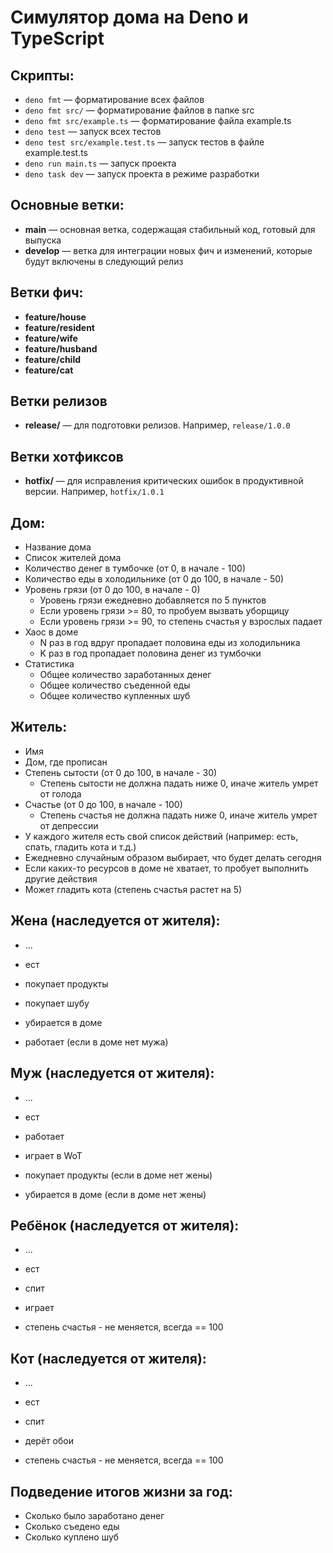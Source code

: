 # Симулятор дома на Deno и TypeScript

## Скрипты:

- `deno fmt` — форматирование всех файлов
- `deno fmt src/` — форматирование файлов в папке src
- `deno fmt src/example.ts` — форматирование файла example.ts
- `deno test` — запуск всех тестов
- `deno test src/example.test.ts` — запуск тестов в файле example.test.ts
- `deno run main.ts` — запуск проекта
- `deno task dev` — запуск проекта в режиме разработки

## Основные ветки:

- **main** — основная ветка, содержащая стабильный код, готовый для выпуска
- **develop** — ветка для интеграции новых фич и изменений, которые будут включены в следующий релиз

## Ветки фич:

- **feature/house**
- **feature/resident**
- **feature/wife**
- **feature/husband**
- **feature/child**
- **feature/cat**

## Ветки релизов

- **release/** — для подготовки релизов. Например, `release/1.0.0`

## Ветки хотфиксов

- **hotfix/** — для исправления критических ошибок в продуктивной версии. Например, `hotfix/1.0.1`

## Дом:

- Название дома
- Список жителей дома
- Количество денег в тумбочке (от 0, в начале - 100)
- Количество еды в холодильнике (от 0 до 100, в начале - 50)
- Уровень грязи (от 0 до 100, в начале - 0)
  - Уровень грязи ежедневно добавляется по 5 пунктов
  - Если уровень грязи >= 80, то пробуем вызвать уборщицу
  - Если уровень грязи >= 90, то степень счастья у взрослых падает
- Хаос в доме
  - N раз в год вдруг пропадает половина еды из холодильника
  - K раз в год пропадает половина денег из тумбочки
- Статистика
  - Общее количество заработанных денег
  - Общее количество съеденной еды
  - Общее количество купленных шуб

## Житель:

- Имя
- Дом, где прописан
- Степень сытости (от 0 до 100, в начале - 30)
  - Степень сытости не должна падать ниже 0, иначе житель умрет от голода
- Счастье (от 0 до 100, в начале - 100)
  - Степень счастья не должна падать ниже 0, иначе житель умрет от депрессии
- У каждого жителя есть свой список действий (например: есть, спать, гладить кота и т.д.)
- Ежедневно случайным образом выбирает, что будет делать сегодня
- Если каких-то ресурсов в доме не хватает, то пробует выполнить другие действия
- Может гладить кота (степень счастья растет на 5)

## Жена (наследуется от жителя):

- ...

- ест

- покупает продукты

- покупает шубу

- убирается в доме

- работает (если в доме нет мужа)

## Муж (наследуется от жителя):

- ...

- ест

- работает

- играет в WoT

- покупает продукты (если в доме нет жены)

- убирается в доме (если в доме нет жены)

## Ребёнок (наследуется от жителя):

- ...

- ест

- спит

- играет

- степень счастья - не меняется, всегда == 100

## Кот (наследуется от жителя):

- ...

- ест

- спит

- дерёт обои

- степень счастья - не меняется, всегда == 100

## Подведение итогов жизни за год:

- Сколько было заработано денег
- Сколько съедено еды
- Сколько куплено шуб
